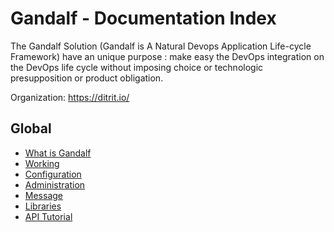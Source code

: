 # Gandalf - Documentation Index

The Gandalf Solution (Gandalf is A Natural Devops Application Life-cycle Framework) have an unique purpose : make easy the DevOps integration on the DevOps life cycle without imposing choice or technologic presupposition or product obligation.

Organization: https://ditrit.io/

## Global

+ [What is Gandalf](./general/what_is.md)
+ [Working](./technical/working.md)
+ [Configuration](./technical/configuration.md)
+ [Administration](./technical/administration.md)
+ [Message](./technical/message.md)
+ [Libraries](./technical/libraries.md)
+ [API Tutorial](./technical/api_tutorial.md)
